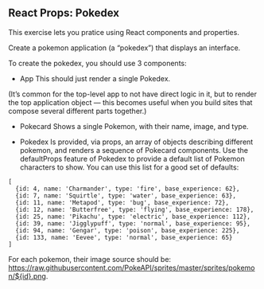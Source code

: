 ## React Props: Pokedex
This exercise lets you pratice using React components and properties.

Create a pokemon application (a “pokedex”) that displays an interface.

To create the pokedex, you should use 3 components:

- App
This should just render a single Pokedex.

(It’s common for the top-level app to not have direct logic in it, but to render the top application object — this becomes useful when you build sites that compose several different parts together.)

- Pokecard
Shows a single Pokemon, with their name, image, and type.

- Pokedex
Is provided, via props, an array of objects describing different pokemon, and renders a sequence of Pokecard components.
Use the defaultProps feature of Pokedex to provide a default list of Pokemon characters to show. You can use this list for a good set of defaults:

```JS
[
  {id: 4, name: 'Charmander', type: 'fire', base_experience: 62},
  {id: 7, name: 'Squirtle', type: 'water', base_experience: 63},
  {id: 11, name: 'Metapod', type: 'bug', base_experience: 72},
  {id: 12, name: 'Butterfree', type: 'flying', base_experience: 178},
  {id: 25, name: 'Pikachu', type: 'electric', base_experience: 112},
  {id: 39, name: 'Jigglypuff', type: 'normal', base_experience: 95},
  {id: 94, name: 'Gengar', type: 'poison', base_experience: 225},
  {id: 133, name: 'Eevee', type: 'normal', base_experience: 65}
]
```

For each pokemon, their image source should be: https://raw.githubusercontent.com/PokeAPI/sprites/master/sprites/pokemon/${id}.png.